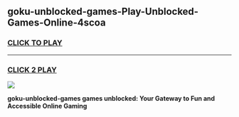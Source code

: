 
## goku-unblocked-games-Play-Unblocked-Games-Online-4scoa
<h3>
<a href="https://premium76.site?title=goku-unblocked-games&ref=25A">CLICK TO PLAY</a></h3>
<hr>

<h3>
<a href="https://premium76.site?title=goku-unblocked-games&ref=25A">CLICK 2 PLAY</a>
  
</h3>

<a href="https://premium76.site?title=goku-unblocked-games&ref=25A"><img src="https://clearcache.store/games.png"></a>


**goku-unblocked-games games unblocked: Your Gateway to Fun and Accessible Online Gaming**
